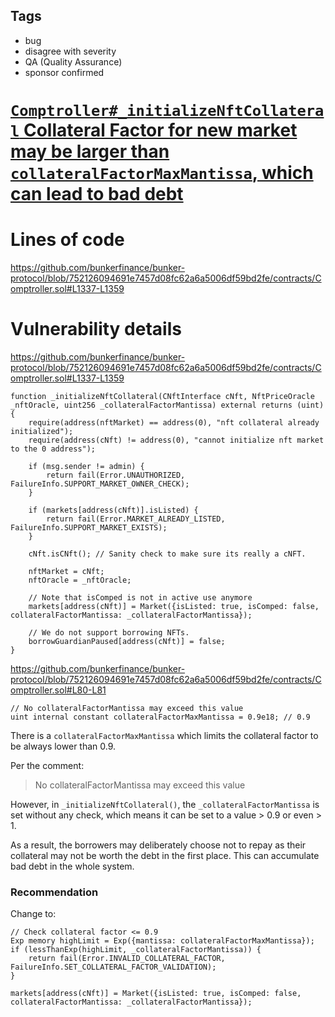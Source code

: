## Tags

- bug
- disagree with severity
- QA (Quality Assurance)
- sponsor confirmed

# [`Comptroller#_initializeNftCollateral` Collateral Factor for new market may be larger than `collateralFactorMaxMantissa`, which can lead to bad debt](https://github.com/code-423n4/2022-05-bunker-findings/issues/79) 

# Lines of code

https://github.com/bunkerfinance/bunker-protocol/blob/752126094691e7457d08fc62a6a5006df59bd2fe/contracts/Comptroller.sol#L1337-L1359


# Vulnerability details

https://github.com/bunkerfinance/bunker-protocol/blob/752126094691e7457d08fc62a6a5006df59bd2fe/contracts/Comptroller.sol#L1337-L1359

```solidity
function _initializeNftCollateral(CNftInterface cNft, NftPriceOracle _nftOracle, uint256 _collateralFactorMantissa) external returns (uint) {
    require(address(nftMarket) == address(0), "nft collateral already initialized");
    require(address(cNft) != address(0), "cannot initialize nft market to the 0 address");

    if (msg.sender != admin) {
        return fail(Error.UNAUTHORIZED, FailureInfo.SUPPORT_MARKET_OWNER_CHECK);
    }

    if (markets[address(cNft)].isListed) {
        return fail(Error.MARKET_ALREADY_LISTED, FailureInfo.SUPPORT_MARKET_EXISTS);
    }

    cNft.isCNft(); // Sanity check to make sure its really a cNFT.

    nftMarket = cNft;
    nftOracle = _nftOracle;

    // Note that isComped is not in active use anymore
    markets[address(cNft)] = Market({isListed: true, isComped: false, collateralFactorMantissa: _collateralFactorMantissa});

    // We do not support borrowing NFTs.
    borrowGuardianPaused[address(cNft)] = false;
}
```

https://github.com/bunkerfinance/bunker-protocol/blob/752126094691e7457d08fc62a6a5006df59bd2fe/contracts/Comptroller.sol#L80-L81

```solidity
// No collateralFactorMantissa may exceed this value
uint internal constant collateralFactorMaxMantissa = 0.9e18; // 0.9
```


There is a `collateralFactorMaxMantissa` which limits the collateral factor to be always lower than 0.9.

Per the comment:

> No collateralFactorMantissa may exceed this value

However, in `_initializeNftCollateral()`, the `_collateralFactorMantissa` is set without any check, which means it can be set to a value > 0.9 or even > 1.

As a result, the borrowers may deliberately choose not to repay as their collateral may not be worth the debt in the first place. This can accumulate bad debt in the whole system.

### Recommendation

Change to:

```solidity
// Check collateral factor <= 0.9
Exp memory highLimit = Exp({mantissa: collateralFactorMaxMantissa});
if (lessThanExp(highLimit, _collateralFactorMantissa)) {
    return fail(Error.INVALID_COLLATERAL_FACTOR, FailureInfo.SET_COLLATERAL_FACTOR_VALIDATION);
}

markets[address(cNft)] = Market({isListed: true, isComped: false, collateralFactorMantissa: _collateralFactorMantissa});
```

